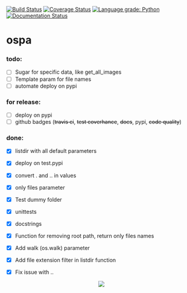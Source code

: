 [![Build Status](https://travis-ci.org/Kwentar/ospa.svg?branch=master)](https://travis-ci.org/Kwentar/ospa) 
[![Coverage Status](https://coveralls.io/repos/github/Kwentar/ospa/badge.svg?branch=master)](https://coveralls.io/github/Kwentar/ospa?branch=master) 
[![Language grade: Python](https://img.shields.io/lgtm/grade/python/g/Kwentar/ospa.svg?logo=lgtm&logoWidth=18)](https://lgtm.com/projects/g/Kwentar/ospa/context:python) 
[![Documentation Status](https://readthedocs.org/projects/ospa/badge/?version=latest)](https://ospa.readthedocs.io/en/latest/?badge=latest)

# ospa

 ### todo:
- [ ] Sugar for specific data, like get_all_images
- [ ] Template param for file names
- [ ] automate deploy on pypi

### for release:
- [ ] deploy on pypi
- [ ] github badges (~~travis ci~~, ~~test coverhance~~, ~~docs~~, pypi, ~~code quality~~)

### done:
- [x] listdir with all default parameters
- [x] deploy on test.pypi
- [x] convert . and .. in values
- [x] only files parameter
- [x] Test dummy folder
- [x] unittests
- [x] docstrings
- [x] Function for removing root path, return only files names
- [x] Add walk (os.walk) parameter
- [x] Add file extension filter in listdir function
- [x] Fix issue with ..


<p align="center"><a href="https://www.python.org/" alt="forthebadge made-with-python">
        <img src="http://ForTheBadge.com/images/badges/made-with-python.svg" /></a></p>
